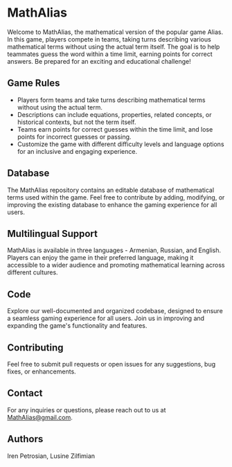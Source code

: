 # MathAlias

Welcome to MathAlias, the mathematical version of the popular game Alias. In this game, players compete in teams, taking turns describing various mathematical terms without using the actual term itself. The goal is to help teammates guess the word within a time limit, earning points for correct answers. Be prepared for an exciting and educational challenge!

## Game Rules
- Players form teams and take turns describing mathematical terms without using the actual term.
- Descriptions can include equations, properties, related concepts, or historical contexts, but not the term itself.
- Teams earn points for correct guesses within the time limit, and lose points for incorrect guesses or passing.
- Customize the game with different difficulty levels and language options for an inclusive and engaging experience.

## Database
The MathAlias repository contains an editable database of mathematical terms used within the game. Feel free to contribute by adding, modifying, or improving the existing database to enhance the gaming experience for all users.

## Multilingual Support
MathAlias is available in three languages - Armenian, Russian, and English. Players can enjoy the game in their preferred language, making it accessible to a wider audience and promoting mathematical learning across different cultures.

## Code
Explore our well-documented and organized codebase, designed to ensure a seamless gaming experience for all users. Join us in improving and expanding the game's functionality and features.

## Contributing
Feel free to submit pull requests or open issues for any suggestions, bug fixes, or enhancements.

## Contact
For any inquiries or questions, please reach out to us at MathAlias@gmail.com.

## Authors
Iren Petrosian, Lusine Zilfimian
